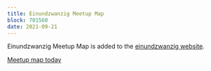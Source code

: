 ```yaml
---
title: Einundzwanzig Meetup Map
block: 701560
date: 2021-09-21 
---
```


Einundzwanzig Meetup Map is added to the [einundzwanzig website](https://github.com/Einundzwanzig-Podcast/einundzwanzig.space/commit/74eb67bbea71ab8385cf9704b8deea20776d865b#diff-8b675fccad932c53118d127eb98e4303cef630aa1c4669ea1fc1666596d0da4d).

[Meetup map today](https://einundzwanzig.space/meetups/)

